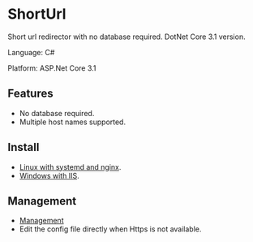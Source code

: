 # ShortUrl
Short url redirector with no database required. DotNet Core 3.1 version.

Language: C#

Platform: ASP.Net Core 3.1

## Features

- No database required.
- Multiple host names supported.

## Install

* [Linux with systemd and nginx](deployment/Linux).
* [Windows with IIS](deployment/Windows).

## Management

* [Management](management)
* Edit the config file directly when Https is not available.
